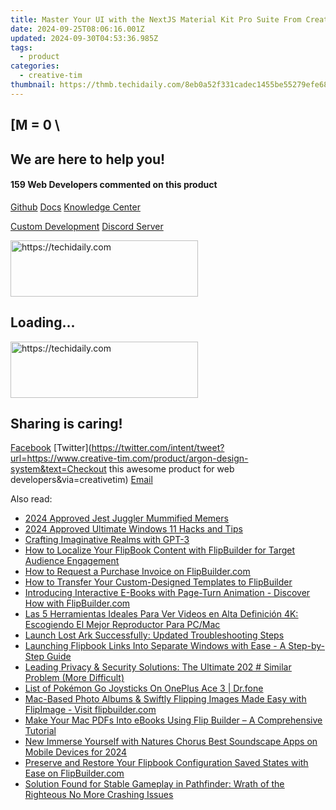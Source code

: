```yaml
---
title: Master Your UI with the NextJS Material Kit Pro Suite From Creative Tim – Elevate Your NextJS Projects Today!
date: 2024-09-25T08:06:16.001Z
updated: 2024-09-30T04:53:36.985Z
tags:
  - product
categories:
  - creative-tim
thumbnail: https://thmb.techidaily.com/8eb0a52f331cadec1455be55279efe68c9588c11451977d41c23dfeca435c0f3.jpg
---
```


## \[M = 0 \

## We are here to help you!

#### 159 Web Developers commented on this product

[Github](https://github.com/creativetimofficial/argon-design-system) [Docs](https://tools.techidaily.com/creative-tim/products/) [Knowledge Center](https://tools.techidaily.com/creative-tim/products/) 

[Custom Development](https://tools.techidaily.com/creative-tim/products/) [Discord Server](https://discord.com/invite/FhCJCaHdQa) 

<!-- affiliate ads begin -->
<a href="https://aligracehair.sjv.io/c/5597632/2087248/19272" target="_top" id="2087248">
  <img src="//a.impactradius-go.com/display-ad/19272-2087248" border="0" alt="https://techidaily.com" width="300" height="90"/>
</a>
<img height="0" width="0" src="https://aligracehair.sjv.io/i/5597632/2087248/19272" style="position:absolute;visibility:hidden;" border="0" />
<!-- affiliate ads end -->

## Loading...

<!-- affiliate ads begin -->
<a href="https://appsumo.8odi.net/c/5597632/2137393/7443" target="_top" id="2137393">
  <img src="//a.impactradius-go.com/display-ad/7443-2137393" border="0" alt="https://techidaily.com" width="300" height="90"/>
</a>
<img height="0" width="0" src="https://appsumo.8odi.net/i/5597632/2137393/7443" style="position:absolute;visibility:hidden;" border="0" />
<!-- affiliate ads end -->

## Sharing is caring!

[Facebook](https://www.facebook.com/sharer/sharer.php?u=https://www.creative-tim.com/product/argon-design-system?src=sdkpreparse) [Twitter](https://twitter.com/intent/tweet?url=https://www.creative-tim.com/product/argon-design-system&text=Checkout this awesome product for web developers&via=creativetim) [Email](https://tools.techidaily.com/creative-tim/products/)

<ins class="adsbygoogle"
     style="display:block"
     data-ad-format="autorelaxed"
     data-ad-client="ca-pub-7571918770474297"
     data-ad-slot="1223367746"></ins>

<ins class="adsbygoogle"
     style="display:block"
     data-ad-client="ca-pub-7571918770474297"
     data-ad-slot="8358498916"
     data-ad-format="auto"
     data-full-width-responsive="true"></ins>

<span class="atpl-alsoreadstyle">Also read:</span>
<div><ul>
<li><a href="https://extra-approaches.techidaily.com/2024-approved-jest-juggler-mummified-memers/"><u>2024 Approved Jest Juggler Mummified Memers</u></a></li>
<li><a href="https://some-skills.techidaily.com/2024-approved-ultimate-windows-11-hacks-and-tips/"><u>2024 Approved Ultimate Windows 11 Hacks and Tips</u></a></li>
<li><a href="https://tech-hub.techidaily.com/crafting-imaginative-realms-with-gpt-3/"><u>Crafting Imaginative Realms with GPT-3</u></a></li>
<li><a href="https://fox-sure.techidaily.com/how-to-localize-your-flipbook-content-with-flipbuilder-for-target-audience-engagement/"><u>How to Localize Your FlipBook Content with FlipBuilder for Target Audience Engagement</u></a></li>
<li><a href="https://fox-sure.techidaily.com/how-to-request-a-purchase-invoice-on-flipbuildercom/"><u>How to Request a Purchase Invoice on FlipBuilder.com</u></a></li>
<li><a href="https://fox-sure.techidaily.com/how-to-transfer-your-custom-designed-templates-to-flipbuilder/"><u>How to Transfer Your Custom-Designed Templates to FlipBuilder</u></a></li>
<li><a href="https://fox-sure.techidaily.com/introducing-interactive-e-books-with-page-turn-animation-discover-how-with-flipbuildercom/"><u>Introducing Interactive E-Books with Page-Turn Animation - Discover How with FlipBuilder.com</u></a></li>
<li><a href="https://tech-revival.techidaily.com/las-5-herramientas-ideales-para-ver-videos-en-alta-definicion-4k-escogiendo-el-mejor-reproductor-para-pcmac/"><u>Las 5 Herramientas Ideales Para Ver Videos en Alta Definición 4K: Escogiendo El Mejor Reproductor Para PC/Mac</u></a></li>
<li><a href="https://program-issues.techidaily.com/launch-lost-ark-successfully-updated-troubleshooting-steps/"><u>Launch Lost Ark Successfully: Updated Troubleshooting Steps</u></a></li>
<li><a href="https://fox-sure.techidaily.com/launching-flipbook-links-into-separate-windows-with-ease-a-step-by-step-guide/"><u>Launching Flipbook Links Into Separate Windows with Ease - A Step-by-Step Guide</u></a></li>
<li><a href="https://eaxpv-info.techidaily.com/leading-privacy-and-security-solutions-the-ultimate-202-similar-problem-more-difficult/"><u>Leading Privacy & Security Solutions: The Ultimate 202 # Similar Problem (More Difficult)</u></a></li>
<li><a href="https://android-pokemon-go.techidaily.com/list-of-pokemon-go-joysticks-on-oneplus-ace-3-drfone-by-drfone-virtual-android/"><u>List of Pokémon Go Joysticks On OnePlus Ace 3 | Dr.fone</u></a></li>
<li><a href="https://fox-sure.techidaily.com/mac-based-photo-albums-and-swiftly-flipping-images-made-easy-with-flipimage-visit-flipbuildercom/"><u>Mac-Based Photo Albums & Swiftly Flipping Images Made Easy with FlipImage - Visit flipbuilder.com</u></a></li>
<li><a href="https://fox-sure.techidaily.com/make-your-mac-pdfs-into-ebooks-using-flip-builder-a-comprehensive-tutorial/"><u>Make Your Mac PDFs Into eBooks Using Flip Builder – A Comprehensive Tutorial</u></a></li>
<li><a href="https://audio-shaping.techidaily.com/new-immerse-yourself-with-natures-chorus-best-soundscape-apps-on-mobile-devices-for-2024/"><u>New Immerse Yourself with Natures Chorus Best Soundscape Apps on Mobile Devices for 2024</u></a></li>
<li><a href="https://fox-sure.techidaily.com/preserve-and-restore-your-flipbook-configuration-saved-states-with-ease-on-flipbuildercom/"><u>Preserve and Restore Your Flipbook Configuration Saved States with Ease on FlipBuilder.com</u></a></li>
<li><a href="https://win-answers.techidaily.com/solution-found-for-stable-gameplay-in-pathfinder-wrath-of-the-righteous-no-more-crashing-issues/"><u>Solution Found for Stable Gameplay in Pathfinder: Wrath of the Righteous No More Crashing Issues</u></a></li>
</ul></div>

